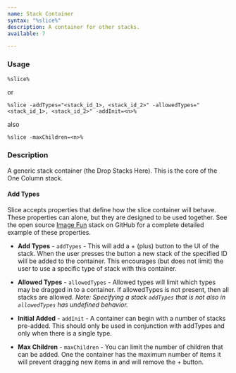 ```yaml
---
name: Stack Container
syntax: "%slice%"
description: A container for other stacks.
available: 7

---
```




### Usage

```html
%slice%
```

or

```
%slice -addTypes="<stack_id_1>, <stack_id_2>" -allowedTypes="<stack_id_1>, <stack_id_2>" -addInit=<n>%
```

also

```
%slice -maxChildren=<n>%
```


### Description

A generic stack container (the Drop Stacks Here). This is the core of the One Column stack.

#### Add Types
Slice accepts properties that define how the slice container will behave.  These properties can alone, but they are designed to be used together.  See the open source [Image Fun](https://github.com/yourhead/ImageFunStack) stack on GitHub for a complete detailed example of these properties.

- **Add Types** - `addTypes` - This will add a + (plus) button to the UI of the stack.  When the user presses the button a new stack of the specified ID will be added to the container.  This encourages (but does not limit) the user to use a specific type of stack with this container.

- **Allowed Types** - `allowedTypes` - Allowed types will limit which types may be dragged in to a container. If allowedTypes is not present, then all stacks are allowed. *Note: Specifying a stack `addTypes` that is not also in `allowedTypes` has undefined behavior.*

- **Initial Added** - `addInit` - A container can begin with a number of stacks pre-added.  This should only be used in conjunction with addTypes and only when there is a single type.

- **Max Children** - `maxChildren` - You can limit the number of children that can be added. One the container has the maximum number of items it will prevent dragging new items in and will remove the + button.
